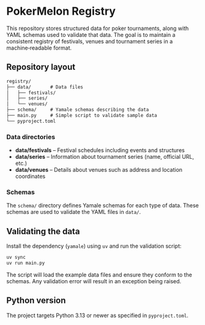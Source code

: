 # PokerMelon Registry

This repository stores structured data for poker tournaments, along with YAML schemas used to validate that data. The goal is to maintain a consistent registry of festivals, venues and tournament series in a machine‑readable format.

## Repository layout

```txt
registry/
├── data/       # Data files
│   ├── festivals/
│   ├── series/
│   └── venues/
├── schema/     # Yamale schemas describing the data
├── main.py     # Simple script to validate sample data
└── pyproject.toml
```

### Data directories

- **data/festivals** – Festival schedules including events and structures
- **data/series** – Information about tournament series (name, official URL, etc.)
- **data/venues** – Details about venues such as address and location coordinates

### Schemas

The `schema/` directory defines Yamale schemas for each type of data. These schemas are used to validate the YAML files in `data/`.

## Validating the data

Install the dependency (`yamale`) using `uv` and run the validation script:

```bash
uv sync
uv run main.py
```

The script will load the example data files and ensure they conform to the schemas. Any validation error will result in an exception being raised.

## Python version

The project targets Python 3.13 or newer as specified in `pyproject.toml`.
